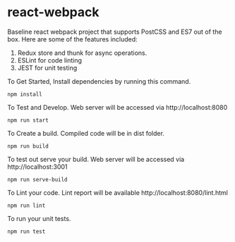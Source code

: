 # react-webpack
Baseline react webpack project that supports PostCSS and ES7 out of the box. 
Here are some of the features included:
1. Redux store and thunk for async operations.
2. ESLint for code linting
3. JEST for unit testing

To Get Started, Install dependencies by running this command.
```
npm install
```

To Test and Develop. Web server will be accessed via http://localhost:8080
```
npm run start
```

To Create a build. Compiled code will be in dist folder.
```
npm run build
```

To test out serve your build. Web server will be accessed via http://localhost:3001
```
npm run serve-build
```

To Lint your code. Lint report will be available http://localhost:8080/lint.html
```
npm run lint
```

To run your unit tests.
```
npm run test
```
